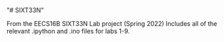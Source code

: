 "# SIXT33N" 

From the EECS16B SIXT33N Lab project (Spring 2022)
Includes all of the relevant .ipython and .ino files for labs 1-9.
